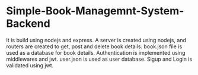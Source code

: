 # Simple-Book-Managemnt-System-Backend

It is build using nodejs and express. 
A server is created using nodejs, and routers are created to get, post and delete book details.
book.json file is used as a database for book details.
Authentication is implemented using middlewares and jwt.
user.json is used as  user database.
Sigup and Login is validated using jwt.

